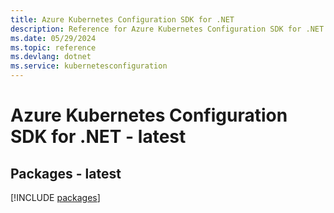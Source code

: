 ```yaml
---
title: Azure Kubernetes Configuration SDK for .NET
description: Reference for Azure Kubernetes Configuration SDK for .NET
ms.date: 05/29/2024
ms.topic: reference
ms.devlang: dotnet
ms.service: kubernetesconfiguration
---
```

# Azure Kubernetes Configuration SDK for .NET - latest
## Packages - latest
[!INCLUDE [packages](kubernetes-configuration-index.md)]